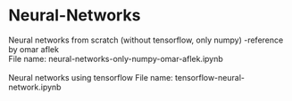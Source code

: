 # Neural-Networks

Neural networks from scratch (without tensorflow, only numpy) -reference by omar aflek
<br>
File name: neural-networks-only-numpy-omar-aflek.ipynb
<br>
<br>
Neural networks using tensorflow 
File name: tensorflow-neural-network.ipynb
